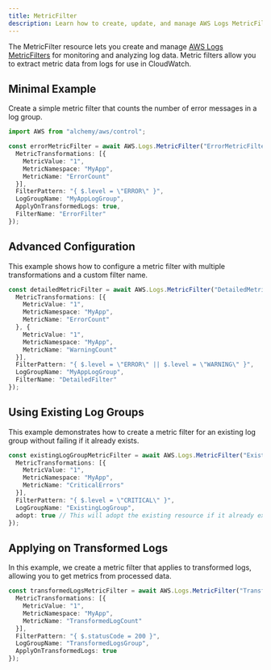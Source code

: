 ```yaml
---
title: MetricFilter
description: Learn how to create, update, and manage AWS Logs MetricFilters using Alchemy Cloud Control.
---
```


The MetricFilter resource lets you create and manage [AWS Logs MetricFilters](https://docs.aws.amazon.com/logs/latest/userguide/) for monitoring and analyzing log data. Metric filters allow you to extract metric data from logs for use in CloudWatch.

## Minimal Example

Create a simple metric filter that counts the number of error messages in a log group.

```ts
import AWS from "alchemy/aws/control";

const errorMetricFilter = await AWS.Logs.MetricFilter("ErrorMetricFilter", {
  MetricTransformations: [{
    MetricValue: "1",
    MetricNamespace: "MyApp",
    MetricName: "ErrorCount"
  }],
  FilterPattern: "{ $.level = \"ERROR\" }",
  LogGroupName: "MyAppLogGroup",
  ApplyOnTransformedLogs: true,
  FilterName: "ErrorFilter"
});
```

## Advanced Configuration

This example shows how to configure a metric filter with multiple transformations and a custom filter name.

```ts
const detailedMetricFilter = await AWS.Logs.MetricFilter("DetailedMetricFilter", {
  MetricTransformations: [{
    MetricValue: "1",
    MetricNamespace: "MyApp",
    MetricName: "ErrorCount"
  }, {
    MetricValue: "1",
    MetricNamespace: "MyApp",
    MetricName: "WarningCount"
  }],
  FilterPattern: "{ $.level = \"ERROR\" || $.level = \"WARNING\" }",
  LogGroupName: "MyAppLogGroup",
  FilterName: "DetailedFilter"
});
```

## Using Existing Log Groups

This example demonstrates how to create a metric filter for an existing log group without failing if it already exists.

```ts
const existingLogGroupMetricFilter = await AWS.Logs.MetricFilter("ExistingLogGroupMetricFilter", {
  MetricTransformations: [{
    MetricValue: "1",
    MetricNamespace: "MyApp",
    MetricName: "CriticalErrors"
  }],
  FilterPattern: "{ $.level = \"CRITICAL\" }",
  LogGroupName: "ExistingLogGroup",
  adopt: true // This will adopt the existing resource if it already exists
});
```

## Applying on Transformed Logs

In this example, we create a metric filter that applies to transformed logs, allowing you to get metrics from processed data.

```ts
const transformedLogsMetricFilter = await AWS.Logs.MetricFilter("TransformedLogsMetricFilter", {
  MetricTransformations: [{
    MetricValue: "1",
    MetricNamespace: "MyApp",
    MetricName: "TransformedLogCount"
  }],
  FilterPattern: "{ $.statusCode = 200 }",
  LogGroupName: "TransformedLogsGroup",
  ApplyOnTransformedLogs: true
});
```